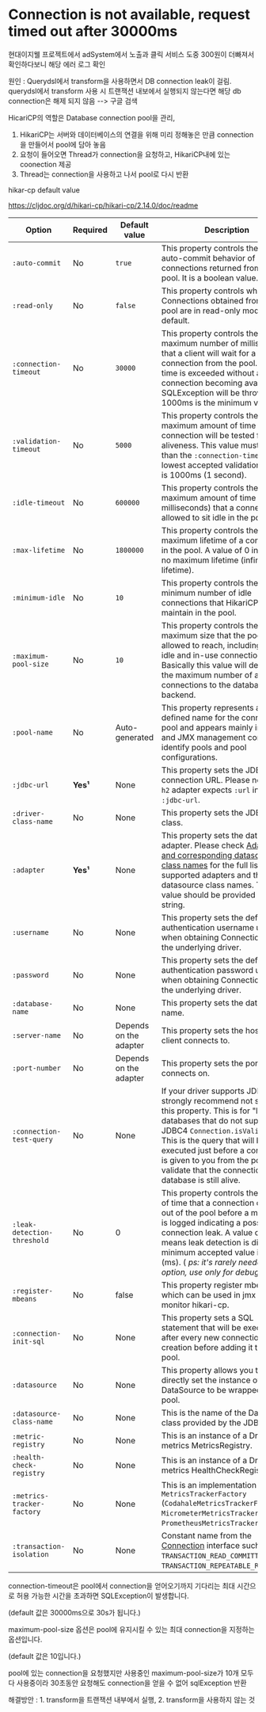 # Connection is not available, request timed out after 30000ms



현대이지웰 프로젝트에서 adSystem에서 노출과 클릭 서비스 도중 300원이 더빠져서 확인하다보니 해당 에러 로그 확인



원인 : Querydsl에서 transform을 사용하면서 DB connection leak이 걸림. querydsl에서 transform 사용 시 트랜잭션 내보에서 실행되지 않는다면 해당 db connection은 해제 되지 않음 --> 구글 검색



HicariCP의 역할은 Database connection pool을 관리, 



1. HikariCP는 서버와 데이터베이스의 연결을 위해 미리 정해놓은 만큼 connection을 만들어서 pool에 담아 놓음
2. 요청이 들어오면 Thread가 connection을 요청하고, HikariCP내에 있는 coonection 제공
3. Thread는 connection을 사용하고 나서 pool로 다시 반환

hikar-cp default value



https://cljdoc.org/d/hikari-cp/hikari-cp/2.14.0/doc/readme



| Option                      | Required | Default value          | Description                                                  |
| --------------------------- | -------- | ---------------------- | ------------------------------------------------------------ |
| `:auto-commit`              | No       | `true`                 | This property controls the default auto-commit behavior of connections returned from the pool. It is a boolean value. |
| `:read-only`                | No       | `false`                | This property controls whether Connections obtained from the pool are in read-only mode by default. |
| `:connection-timeout`       | No       | `30000`                | This property controls the maximum number of milliseconds that a client will wait for a connection from the pool. If this time is exceeded without a connection becoming available, a SQLException will be thrown. 1000ms is the minimum value. |
| `:validation-timeout`       | No       | `5000`                 | This property controls the maximum amount of time that a connection will be tested for aliveness. This value must be less than the `:connection-timeout`. The lowest accepted validation timeout is 1000ms (1 second). |
| `:idle-timeout`             | No       | `600000`               | This property controls the maximum amount of time (in milliseconds) that a connection is allowed to sit idle in the pool. |
| `:max-lifetime`             | No       | `1800000`              | This property controls the maximum lifetime of a connection in the pool. A value of 0 indicates no maximum lifetime (infinite lifetime). |
| `:minimum-idle`             | No       | `10`                   | This property controls the minimum number of idle connections that HikariCP tries to maintain in the pool. |
| `:maximum-pool-size`        | No       | `10`                   | This property controls the maximum size that the pool is allowed to reach, including both idle and in-use connections. Basically this value will determine the maximum number of actual connections to the database backend. |
| `:pool-name`                | No       | Auto-generated         | This property represents a user-defined name for the connection pool and appears mainly in logging and JMX management consoles to identify pools and pool configurations. |
| `:jdbc-url`                 | **Yes¹** | None                   | This property sets the JDBC connection URL. Please note the `h2` adapter expects `:url` instead of `:jdbc-url`. |
| `:driver-class-name`        | No       | None                   | This property sets the JDBC driver class.                    |
| `:adapter`                  | **Yes¹** | None                   | This property sets the database adapter. Please check [Adapters and corresponding datasource class names](https://cljdoc.org/d/hikari-cp/hikari-cp/2.14.0/doc/readme#adapters-and-corresponding-datasource-class-names) for the full list of supported adapters and their datasource class names. The value should be provided as a string. |
| `:username`                 | No       | None                   | This property sets the default authentication username used when obtaining Connections from the underlying driver. |
| `:password`                 | No       | None                   | This property sets the default authentication password used when obtaining Connections from the underlying driver. |
| `:database-name`            | No       | None                   | This property sets the database name.                        |
| `:server-name`              | No       | Depends on the adapter | This property sets the hostname client connects to.          |
| `:port-number`              | No       | Depends on the adapter | This property sets the port clients connects on.             |
| `:connection-test-query`    | No       | None                   | If your driver supports JDBC4 we strongly recommend not setting this property. This is for "legacy" databases that do not support the JDBC4 `Connection.isValid()` API. This is the query that will be executed just before a connection is given to you from the pool to validate that the connection to the database is still alive. |
| `:leak-detection-threshold` | No       | 0                      | This property controls the amount of time that a connection can be out of the pool before a message is logged indicating a possible connection leak. A value of 0 means leak detection is disabled, minimum accepted value is 2000 (ms). ( *ps: it's rarely needed option, use only for debugging* ) |
| `:register-mbeans`          | No       | false                  | This property register mbeans which can be used in jmx to monitor hikari-cp. |
| `:connection-init-sql`      | No       | None                   | This property sets a SQL statement that will be executed after every new connection creation before adding it to the pool. |
| `:datasource`               | No       | None                   | This property allows you to directly set the instance of the DataSource to be wrapped by the pool. |
| `:datasource-class-name`    | No       | None                   | This is the name of the DataSource class provided by the JDBC driver. |
| `:metric-registry`          | No       | None                   | This is an instance of a Dropwizard metrics MetricsRegistry. |
| `:health-check-registry`    | No       | None                   | This is an instance of a Dropwizard metrics HealthCheckRegistry. |
| `:metrics-tracker-factory`  | No       | None                   | This is an implementation of a `MetricsTrackerFactory` (`CodahaleMetricsTrackerFactory`, `MicrometerMetricsTrackerFactory`, `PrometheusMetricsTrackerFactory`). |
| `:transaction-isolation`    | No       | None                   | Constant name from the [Connection](https://docs.oracle.com/javase/8/docs/api/java/sql/Connection.html) interface such as `TRANSACTION_READ_COMMITTED`, `TRANSACTION_REPEATABLE_READ`, etc. |





connection-timeout은 pool에서 connection을 얻어오기까지 기다리는 최대 시간으로 허용 가능한 시간을 초과하면 SQLException이 발생합니다.

(default 값은 30000ms으로 30s가 됩니다.)



maximum-pool-size 옵션은 pool에 유지시킬 수 있는 최대 connection을 지정하는 옵션입니다.

(default 값은 10입니다.)



pool에 있는 connection을 요청했지만 사용중인 maximum-pool-size가 10개 모두 다 사용중이라 30초동안 요청해도 connection을 얻을 수 없어 sqlException 반환



해결방안 : 1. transform을 트랜잭션 내부에서 실행, 2. transform을 사용하지 않는 것